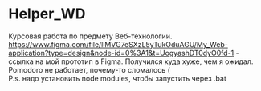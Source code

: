 # Helper_WD
Курсовая работа по предмету Веб-технологии.
https://www.figma.com/file/llMVG7eSXzL5yTukOduAGU/My_Web-application?type=design&node-id=0%3A1&t=UogyashDT0dyO0fd-1 - ссылка на мой прототип в Figma. 
Получился куда хуже, чем я ожидал. <br>
Pomodoro не работает, почему-то сломалось (
<br> P.s. надо установить node modules, чтобы запустить через .bat
